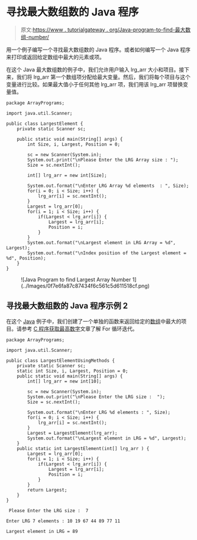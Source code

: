 # 寻找最大数组数的 Java 程序

> 原文:[https://www . tutorialgateway . org/Java-program-to-find-最大数组-number/](https://www.tutorialgateway.org/java-program-to-find-largest-array-number/)

用一个例子编写一个寻找最大数组数的 Java 程序。或者如何编写一个 Java 程序来打印或返回给定数组中最大的元素或项。

在这个 Java 最大数组数的例子中，我们允许用户输入 lrg_arr 大小和项目。接下来，我们将 lrg_arr 第一个数组项分配给最大变量。然后，我们将每个项目与这个变量进行比较。如果最大值小于任何其他 lrg_arr 项，我们用该 lrg_arr 项替换变量值。

```
package ArrayPrograms;

import java.util.Scanner;

public class LargestElement {
	private static Scanner sc;

	public static void main(String[] args) {
		int Size, i, Largest, Position = 0;

		sc = new Scanner(System.in);		
		System.out.print("\nPlease Enter the LRG Array size : ");
		Size = sc.nextInt();

		int[] lrg_arr = new int[Size];

		System.out.format("\nEnter LRG Array %d elements  : ", Size);
		for(i = 0; i < Size; i++) {
			lrg_arr[i] = sc.nextInt();
		}
		Largest = lrg_arr[0];
		for(i = 1; i < Size; i++) {
			if(Largest < lrg_arr[i]) {
				Largest = lrg_arr[i];
				Position = i;
			}
		}
		System.out.format("\nLargest element in LRG Array = %d", Largest);
		System.out.format("\nIndex position of the Largest element = %d", Position);
	}
}
```

<figure class="wp-block-image size-large">![Java Program to find Largest Array Number 1](../Images/0f7e6fa87c87434f6c561c5d611518cf.png)</figure>

## 寻找最大数组数的 Java 程序示例 2

在这个 [Java](https://www.tutorialgateway.org/java-tutorial/) 例子中，我们创建了一个单独的函数来返回给定的[数组](https://www.tutorialgateway.org/java-array/)中最大的项目。请参考 [C 程序获取最高数字](https://www.tutorialgateway.org/c-program-to-find-largest-number-in-an-array/)文章了解 For 循环迭代。

```
package ArrayPrograms;

import java.util.Scanner;

public class LargestElementUsingMethods {
	private static Scanner sc;
	static int Size, i, Largest, Position = 0;	
	public static void main(String[] args) {
		int[] lrg_arr = new int[10];

		sc = new Scanner(System.in);		
		System.out.print("\nPlease Enter the LRG size :  ");
		Size = sc.nextInt();

		System.out.format("\nEnter LRG %d elements : ", Size);
		for(i = 0; i < Size; i++) {
			lrg_arr[i] = sc.nextInt();
		}
		Largest = LargestElement(lrg_arr);
		System.out.format("\nLargest element in LRG = %d", Largest);
	}
	public static int LargestElement(int[] lrg_arr ) {
		Largest = lrg_arr[0];
		for(i = 1; i < Size; i++) {
			if(Largest < lrg_arr[i]) {
				Largest = lrg_arr[i];
				Position = i;
			}
		}
		return Largest; 
	}
}
```

```
 Please Enter the LRG size :  7

Enter LRG 7 elements : 10 19 67 44 89 77 11

Largest element in LRG = 89
```